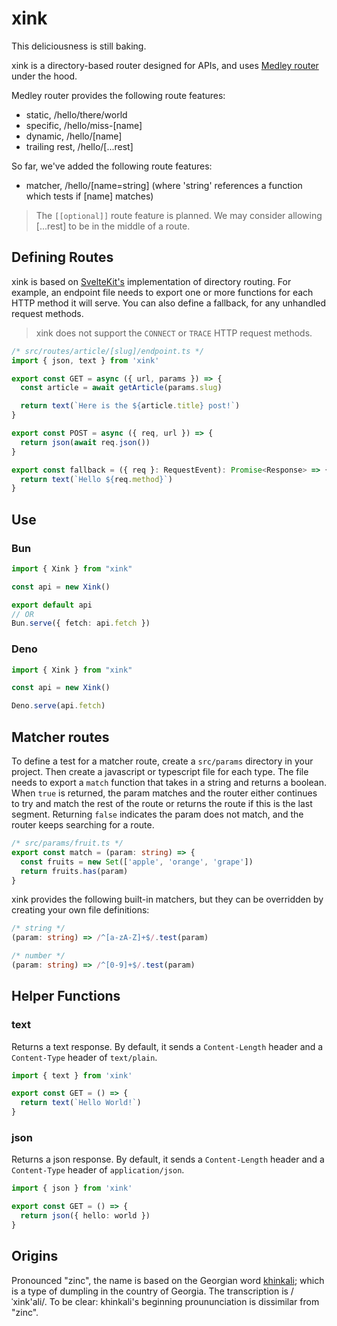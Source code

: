 # xink

This deliciousness is still baking.

xink is a directory-based router designed for APIs, and uses [Medley router](https://github.com/medleyjs/router) under the hood.

Medley router provides the following route features:

- static, /hello/there/world
- specific, /hello/miss-[name]
- dynamic, /hello/[name]
- trailing rest, /hello/[...rest]

So far, we've added the following route features:

- matcher, /hello/[name=string] (where 'string' references a function which tests if [name] matches)

> The `[[optional]]` route feature is planned. We may consider allowing [...rest] to be in the middle of a route.

## Defining Routes

xink is based on [SvelteKit's](https://kit.svelte.dev/docs/routing#server) implementation of directory routing. For example, an endpoint file needs to export one or more functions for each HTTP method it will serve. You can also define a fallback, for any unhandled request methods.

> xink does not support the `CONNECT` or `TRACE` HTTP request methods.

```ts
/* src/routes/article/[slug]/endpoint.ts */
import { json, text } from 'xink'

export const GET = async ({ url, params }) => {
  const article = await getArticle(params.slug)

  return text(`Here is the ${article.title} post!`)
}

export const POST = async ({ req, url }) => {
  return json(await req.json())
}

export const fallback = ({ req }: RequestEvent): Promise<Response> => {
  return text(`Hello ${req.method}`)
}
```

## Use

### Bun
```ts
import { Xink } from "xink"

const api = new Xink()

export default api
// OR
Bun.serve({ fetch: api.fetch })
```

### Deno
```ts
import { Xink } from "xink"

const api = new Xink()

Deno.serve(api.fetch)
```

## Matcher routes

To define a test for a matcher route, create a `src/params` directory in your project. Then create a javascript or typescript file for each type. The file needs to export a `match` function that takes in a string and returns a boolean. When `true` is returned, the param matches and the router either continues to try and match the rest of the route or returns the route if this is the last segment. Returning `false` indicates the param does not match, and the router keeps searching for a route.

```ts
/* src/params/fruit.ts */
export const match = (param: string) => {
  const fruits = new Set(['apple', 'orange', 'grape'])
  return fruits.has(param)
} 
```

xink provides the following built-in matchers, but they can be overridden by creating your own file definitions:

```ts
/* string */
(param: string) => /^[a-zA-Z]+$/.test(param)
```
```ts
/* number */
(param: string) => /^[0-9]+$/.test(param)
```

## Helper Functions

### text
Returns a text response. By default, it sends a `Content-Length` header and a `Content-Type` header of `text/plain`.
```ts
import { text } from 'xink'

export const GET = () => {
  return text(`Hello World!`)
}
```

### json
Returns a json response. By default, it sends a `Content-Length` header and a `Content-Type` header of `application/json`.
```ts
import { json } from 'xink'

export const GET = () => {
  return json({ hello: world })
}
```

## Origins
Pronounced "zinc", the name is based on the Georgian word [khinkali](https://en.wikipedia.org/wiki/Khinkali); which is a type of dumpling in the country of Georgia. The transcription is /ˈxink'ali/. To be clear: khinkali's beginning proununciation is dissimilar from "zinc". 
